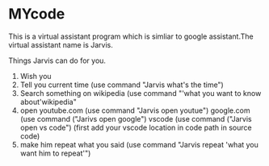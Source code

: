 # MYcode
This is a virtual assistant program which is simliar to google assistant.The virtual assistant name is Jarvis.

Things Jarvis can do for you.
1. Wish you 
2. Tell you current time (use command "Jarvis what's the time")
3. Search something on wikipedia (use command "'what you want to know about'wikipedia"
4. open youtube.com (use command "Jarvis open youtue")
   google.com (use command ("Jarivs open google")
   vscode (use command ("Jarvis open vs code") (first add your vscode location in code path in source code)
5. make him repeat what you said (use command "Jarvis repeat 'what you want him to repeat'")

